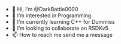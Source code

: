 - 👋 Hi, I’m @DarkBattle0000
- 👀 I’m interested in Programming
- 🌱 I’m currently learning C++ for Dummies
- 💞️ I’m looking to collaborate on RSDKv5
- 📫 How to reach me send me a message

<!---
DarkBattle0000/DarkBattle0000 is a ✨ special ✨ repository because its `README.md` (this file) appears on your GitHub profile.
You can click the Preview link to take a look at your changes.
--->
